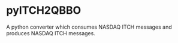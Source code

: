 pyITCH2QBBO
===========

A python converter which consumes NASDAQ ITCH messages and produces NASDAQ ITCH messages.